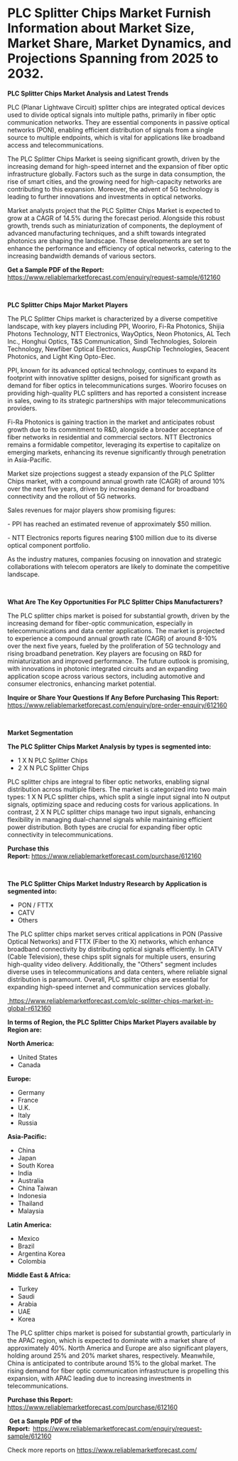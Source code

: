 <p><h1>PLC Splitter Chips Market Furnish Information about Market Size, Market Share, Market Dynamics, and Projections Spanning from 2025 to 2032.</h1></p><p><strong>PLC Splitter Chips Market Analysis and Latest Trends</strong></p>
<p><p>PLC (Planar Lightwave Circuit) splitter chips are integrated optical devices used to divide optical signals into multiple paths, primarily in fiber optic communication networks. They are essential components in passive optical networks (PON), enabling efficient distribution of signals from a single source to multiple endpoints, which is vital for applications like broadband access and telecommunications.</p><p>The PLC Splitter Chips Market is seeing significant growth, driven by the increasing demand for high-speed internet and the expansion of fiber optic infrastructure globally. Factors such as the surge in data consumption, the rise of smart cities, and the growing need for high-capacity networks are contributing to this expansion. Moreover, the advent of 5G technology is leading to further innovations and investments in optical networks.</p><p>Market analysts project that the PLC Splitter Chips Market is expected to grow at a CAGR of 14.5% during the forecast period. Alongside this robust growth, trends such as miniaturization of components, the deployment of advanced manufacturing techniques, and a shift towards integrated photonics are shaping the landscape. These developments are set to enhance the performance and efficiency of optical networks, catering to the increasing bandwidth demands of various sectors.</p></p>
<p><strong>Get a Sample PDF of the Report:&nbsp;</strong> <a href="https://www.reliablemarketforecast.com/enquiry/request-sample/612160?utm_campaign=3458&utm_medium=2&utm_source=Github&utm_content=ia&utm_term=23032025&utm_id=plc-splitter-chips">https://www.reliablemarketforecast.com/enquiry/request-sample/612160</a></p>
<p>&nbsp;</p>
<p><strong>PLC Splitter Chips Major Market Players</strong></p>
<p><p>The PLC Splitter Chips market is characterized by a diverse competitive landscape, with key players including PPI, Wooriro, Fi-Ra Photonics, Shijia Photons Technology, NTT Electronics, WayOptics, Neon Photonics, AL Tech Inc., Honghui Optics, T&S Communication, Sindi Technologies, Solorein Technology, Newfiber Optical Electronics, AuspChip Technologies, Seacent Photonics, and Light King Opto-Elec. </p><p>PPI, known for its advanced optical technology, continues to expand its footprint with innovative splitter designs, poised for significant growth as demand for fiber optics in telecommunications surges. Wooriro focuses on providing high-quality PLC splitters and has reported a consistent increase in sales, owing to its strategic partnerships with major telecommunications providers. </p><p>Fi-Ra Photonics is gaining traction in the market and anticipates robust growth due to its commitment to R&D, alongside a broader acceptance of fiber networks in residential and commercial sectors. NTT Electronics remains a formidable competitor, leveraging its expertise to capitalize on emerging markets, enhancing its revenue significantly through penetration in Asia-Pacific.</p><p>Market size projections suggest a steady expansion of the PLC Splitter Chips market, with a compound annual growth rate (CAGR) of around 10% over the next five years, driven by increasing demand for broadband connectivity and the rollout of 5G networks. </p><p>Sales revenues for major players show promising figures: </p><p>- PPI has reached an estimated revenue of approximately $50 million.</p><p>- NTT Electronics reports figures nearing $100 million due to its diverse optical component portfolio.</p><p>As the industry matures, companies focusing on innovation and strategic collaborations with telecom operators are likely to dominate the competitive landscape.</p></p>
<p>&nbsp;</p>
<p><strong>What Are The Key Opportunities For PLC Splitter Chips Manufacturers?</strong></p>
<p><p>The PLC splitter chips market is poised for substantial growth, driven by the increasing demand for fiber-optic communication, especially in telecommunications and data center applications. The market is projected to experience a compound annual growth rate (CAGR) of around 8-10% over the next five years, fueled by the proliferation of 5G technology and rising broadband penetration. Key players are focusing on R&D for miniaturization and improved performance. The future outlook is promising, with innovations in photonic integrated circuits and an expanding application scope across various sectors, including automotive and consumer electronics, enhancing market potential.</p></p>
<p><strong>Inquire or Share Your Questions If Any Before Purchasing This Report:</strong> <a href="https://www.reliablemarketforecast.com/enquiry/pre-order-enquiry/612160?utm_campaign=3458&utm_medium=2&utm_source=Github&utm_content=ia&utm_term=23032025&utm_id=plc-splitter-chips">https://www.reliablemarketforecast.com/enquiry/pre-order-enquiry/612160</a></p>
<p>&nbsp;</p>
<p><strong>Market Segmentation</strong></p>
<p><strong>The PLC Splitter Chips Market Analysis by types is segmented into:</strong></p>
<p><ul><li>1 X N PLC Splitter Chips</li><li>2 X N PLC Splitter Chips</li></ul></p>
<p><p>PLC splitter chips are integral to fiber optic networks, enabling signal distribution across multiple fibers. The market is categorized into two main types: 1 X N PLC splitter chips, which split a single input signal into N output signals, optimizing space and reducing costs for various applications. In contrast, 2 X N PLC splitter chips manage two input signals, enhancing flexibility in managing dual-channel signals while maintaining efficient power distribution. Both types are crucial for expanding fiber optic connectivity in telecommunications.</p></p>
<p><strong>Purchase this Report:&nbsp;</strong><a href="https://www.reliablemarketforecast.com/purchase/612160?utm_campaign=3458&utm_medium=2&utm_source=Github&utm_content=ia&utm_term=23032025&utm_id=plc-splitter-chips">https://www.reliablemarketforecast.com/purchase/612160</a></p>
<p>&nbsp;</p>
<p><strong>The PLC Splitter Chips Market Industry Research by Application is segmented into:</strong></p>
<p><ul><li>PON / FTTX</li><li>CATV</li><li>Others</li></ul></p>
<p><p>The PLC splitter chips market serves critical applications in PON (Passive Optical Networks) and FTTX (Fiber to the X) networks, which enhance broadband connectivity by distributing optical signals efficiently. In CATV (Cable Television), these chips split signals for multiple users, ensuring high-quality video delivery. Additionally, the "Others" segment includes diverse uses in telecommunications and data centers, where reliable signal distribution is paramount. Overall, PLC splitter chips are essential for expanding high-speed internet and communication services globally.</p></p>
<p><a href="https://www.reliablemarketforecast.com/plc-splitter-chips-market-in-global-r612160?utm_campaign=3458&utm_medium=2&utm_source=Github&utm_content=ia&utm_term=23032025&utm_id=plc-splitter-chips">&nbsp;https://www.reliablemarketforecast.com/plc-splitter-chips-market-in-global-r612160</a></p>
<p><strong>In terms of Region, the PLC Splitter Chips Market Players available by Region are:</strong></p>
<p>
    <p> <strong> North America: </strong>
        <ul>
            <li>United States</li>
            <li>Canada</li>
        </ul>
        </p> 
    <p> <strong> Europe: </strong>
        <ul>
            <li>Germany</li>
            <li>France</li>
            <li>U.K.</li>
            <li>Italy</li>
            <li>Russia</li>
        </ul>
        </p> 
    <p> <strong> Asia-Pacific: </strong>
        <ul>
            <li>China</li>
            <li>Japan</li>
            <li>South Korea</li>
            <li>India</li>
            <li>Australia</li>
            <li>China Taiwan</li>
            <li>Indonesia</li>
            <li>Thailand</li>
            <li>Malaysia</li>
        </ul>
        </p> 
    <p> <strong> Latin America: </strong>
        <ul>
            <li>Mexico</li>
            <li>Brazil</li>
            <li>Argentina Korea</li>
            <li>Colombia</li>
        </ul>
        </p> 
    <p> <strong> Middle East & Africa: </strong>
        <ul>
            <li>Turkey</li>
            <li>Saudi</li>
            <li>Arabia</li>
            <li>UAE</li>
            <li>Korea</li>
        </ul>
    </p>
    </p>
<p><p>The PLC splitter chips market is poised for substantial growth, particularly in the APAC region, which is expected to dominate with a market share of approximately 40%. North America and Europe are also significant players, holding around 25% and 20% market shares, respectively. Meanwhile, China is anticipated to contribute around 15% to the global market. The rising demand for fiber optic communication infrastructure is propelling this expansion, with APAC leading due to increasing investments in telecommunications.</p></p>
<p><strong>Purchase this Report: </strong><a href="https://www.reliablemarketforecast.com/purchase/612160?utm_campaign=3458&utm_medium=2&utm_source=Github&utm_content=ia&utm_term=23032025&utm_id=plc-splitter-chips">https://www.reliablemarketforecast.com/purchase/612160</a></p>
<p>&nbsp;<strong>Get a Sample PDF of the Report:&nbsp;&nbsp;</strong><a href="https://www.reliablemarketforecast.com/enquiry/request-sample/612160?utm_campaign=3458&utm_medium=2&utm_source=Github&utm_content=ia&utm_term=23032025&utm_id=plc-splitter-chips">https://www.reliablemarketforecast.com/enquiry/request-sample/612160</a></p>
<p><strong></strong></p>
<p>Check more reports on <a href="https://www.reliablemarketforecast.com/?utm_campaign=3458&utm_medium=2&utm_source=Github&utm_content=ia&utm_term=23032025&utm_id=plc-splitter-chips">https://www.reliablemarketforecast.com/</a></p>